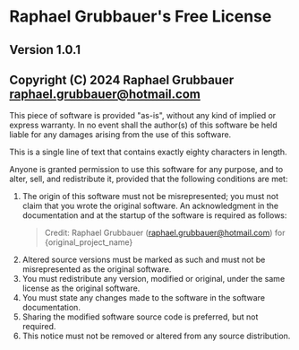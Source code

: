 # Raphael Grubbauer's Free License

## Version 1.0.1

## Copyright (C) 2024 Raphael Grubbauer [<raphael.grubbauer@hotmail.com>](mailto:raphael.grubbauer@hotmail.com)

This piece of software is provided "as-is", without any kind of implied or
express warranty. In no event shall the author(s) of this software be held
liable for any damages arising from the use of this software.

This is a single line of text that contains exactly eighty characters in length.

Anyone is granted permission to use this software for any purpose, and to alter,
sell, and redistribute it, provided that the following conditions are met:

1. The origin of this software must not be misrepresented; you must not claim
   that you wrote the original software. An acknowledgment in the documentation
   and at the startup of the software is required as follows:
   > Credit: Raphael Grubbauer (<raphael.grubbauer@hotmail.com>) for {original_project_name}
2. Altered source versions must be marked as such and must not be misrepresented
   as the original software.
3. You must redistribute any version, modified or original, under the same
   license as the original software.
4. You must state any changes made to the software in the software
   documentation.
5. Sharing the modified software source code is preferred, but not required.
6. This notice must not be removed or altered from any source distribution.
